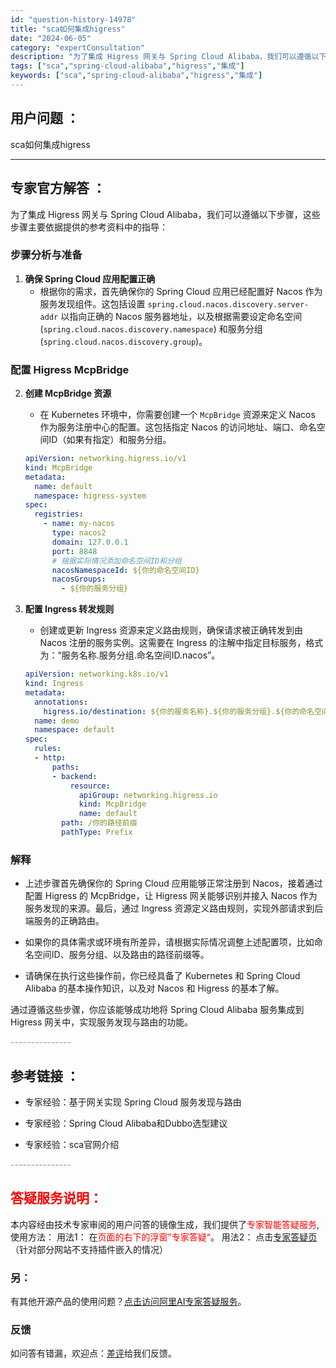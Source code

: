 ```yaml
---
id: "question-history-14978"
title: "sca如何集成higress"
date: "2024-06-05"
category: "expertConsultation"
description: "为了集成 Higress 网关与 Spring Cloud Alibaba，我们可以遵循以下步骤，这些步骤主要依据提供的参考资料中的指导：### 步骤分析与准备1. **确保 Spring Cloud 应用配置正确**   - 根据你的需求，首先确保你的 Spring Cloud 应用已经配置好 N"
tags: ["sca","spring-cloud-alibaba","higress","集成"]
keywords: ["sca","spring-cloud-alibaba","higress","集成"]
---
```


## 用户问题 ： 
 sca如何集成higress  

---------------
## 专家官方解答 ：

为了集成 Higress 网关与 Spring Cloud Alibaba，我们可以遵循以下步骤，这些步骤主要依据提供的参考资料中的指导：

### 步骤分析与准备

1. **确保 Spring Cloud 应用配置正确**
   - 根据你的需求，首先确保你的 Spring Cloud 应用已经配置好 Nacos 作为服务发现组件。这包括设置 `spring.cloud.nacos.discovery.server-addr` 以指向正确的 Nacos 服务器地址，以及根据需要设定命名空间 (`spring.cloud.nacos.discovery.namespace`) 和服务分组 (`spring.cloud.nacos.discovery.group`)。

### 配置 Higress McpBridge

2. **创建 McpBridge 资源**
   - 在 Kubernetes 环境中，你需要创建一个 `McpBridge` 资源来定义 Nacos 作为服务注册中心的配置。这包括指定 Nacos 的访问地址、端口、命名空间ID（如果有指定）和服务分组。

   ```yaml
   apiVersion: networking.higress.io/v1
   kind: McpBridge
   metadata:
     name: default
     namespace: higress-system
   spec:
     registries:
       - name: my-nacos
         type: nacos2
         domain: 127.0.0.1
         port: 8848
         # 根据实际情况添加命名空间ID和分组
         nacosNamespaceId: ${你的命名空间ID}
         nacosGroups:
           - ${你的服务分组}
   ```

3. **配置 Ingress 转发规则**
   - 创建或更新 Ingress 资源来定义路由规则，确保请求被正确转发到由 Nacos 注册的服务实例。这需要在 Ingress 的注解中指定目标服务，格式为：“服务名称.服务分组.命名空间ID.nacos”。

   ```yaml
   apiVersion: networking.k8s.io/v1
   kind: Ingress
   metadata:
     annotations:
       higress.io/destination: ${你的服务名称}.${你的服务分组}.${你的命名空间ID}.nacos
     name: demo
     namespace: default
   spec:
     rules:
     - http:
         paths:
         - backend:
             resource:
               apiGroup: networking.higress.io
               kind: McpBridge
               name: default
           path: /你的路径前缀
           pathType: Prefix
   ```

### 解释

- 上述步骤首先确保你的 Spring Cloud 应用能够正常注册到 Nacos，接着通过配置 Higress 的 McpBridge，让 Higress 网关能够识别并接入 Nacos 作为服务发现的来源。最后，通过 Ingress 资源定义路由规则，实现外部请求到后端服务的正确路由。

- 如果你的具体需求或环境有所差异，请根据实际情况调整上述配置项，比如命名空间ID、服务分组、以及路由的路径前缀等。

- 请确保在执行这些操作前，你已经具备了 Kubernetes 和 Spring Cloud Alibaba 的基本操作知识，以及对 Nacos 和 Higress 的基本了解。

通过遵循这些步骤，你应该能够成功地将 Spring Cloud Alibaba 服务集成到 Higress 网关中，实现服务发现与路由的功能。


<font color="#949494">---------------</font> 


## 参考链接 ：

* 专家经验：基于网关实现 Spring Cloud 服务发现与路由 
 
 * 专家经验：Spring Cloud Alibaba和Dubbo选型建议 
 
 * 专家经验：sca官网介绍 


 <font color="#949494">---------------</font> 
 


## <font color="#FF0000">答疑服务说明：</font> 

本内容经由技术专家审阅的用户问答的镜像生成，我们提供了<font color="#FF0000">专家智能答疑服务</font>,使用方法：
用法1： 在<font color="#FF0000">页面的右下的浮窗”专家答疑“</font>。
用法2： 点击[专家答疑页](https://answer.opensource.alibaba.com/docs/intro)（针对部分网站不支持插件嵌入的情况）
### 另：


有其他开源产品的使用问题？[点击访问阿里AI专家答疑服务](https://answer.opensource.alibaba.com/docs/intro)。
### 反馈
如问答有错漏，欢迎点：[差评](https://ai.nacos.io/user/feedbackByEnhancerGradePOJOID?enhancerGradePOJOId=15083)给我们反馈。
